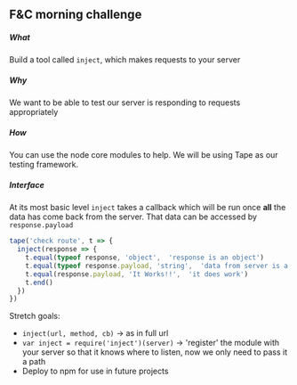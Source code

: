 ## F&C morning challenge

##### What
Build a tool called `inject`, which makes requests to your server

##### Why
We want to be able to test our server is responding to requests appropriately

##### How
You can use the node core modules to help. We will be using Tape as our testing framework.

##### Interface
At its most basic level `inject` takes a callback which will be run once **all** the data has come back from the server.  That data can be accessed by `response.payload`

```js
tape('check route', t => {
  inject(response => {
    t.equal(typeof response, 'object',  'response is an object')
    t.equal(typeof response.payload, 'string',  'data from server is a string')
    t.equal(response.payload, 'It Works!!',  'it does work')
    t.end()
  })
})
```

Stretch goals:
 - `inject(url, method, cb)` -> as in full url
 - `var inject = require('inject')(server)` -> 'register' the module with your server so that it knows where to listen, now we only need to pass it a path
 - Deploy to npm for use in future projects
